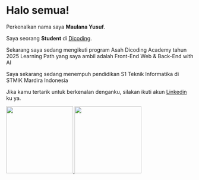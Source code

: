 # Halo semua! 

Perkenalkan nama saya **Maulana Yusuf**.<br>

Saya seorang **Student** di [Dicoding](https://www.dicoding.com/).<br>

Sekarang saya sedang mengikuti program Asah Dicoding Academy tahun 2025 Learning Path yang saya ambil adalah Front-End Web & Back-End with AI<br>

Saya sekarang sedang menempuh pendidikan S1 Teknik Informatika di STMIK Mardira Indonesia<br>

Jika kamu tertarik untuk berkenalan denganku, silakan ikuti akun [Linkedin](www.linkedin.com/in/maulana-yusuf-0a3a5131b) ku ya.

<p align="left">
<a href="https://github.com/penuliscode">
  <img height="180em" src="https://github-readme-stats-eight-theta.vercel.app/api?username=penuliscode&show_icons=true&theme=algolia&include_all_commits=true&count_private=true"/>
  <img height="180em" src="https://github-readme-stats-eight-theta.vercel.app/api/top-langs/?username=penuliscode&layout=compact&theme=algolia"/>
</a>
</p>
